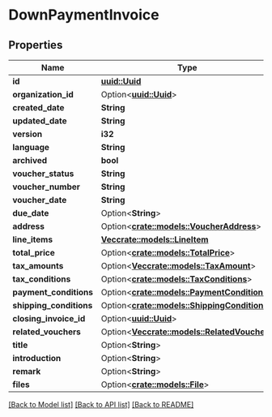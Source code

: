 # DownPaymentInvoice

## Properties

Name | Type | Description | Notes
------------ | ------------- | ------------- | -------------
**id** | [**uuid::Uuid**](uuid::Uuid.md) |  | 
**organization_id** | Option<[**uuid::Uuid**](uuid::Uuid.md)> |  | [optional]
**created_date** | **String** |  | 
**updated_date** | **String** |  | 
**version** | **i32** |  | 
**language** | **String** |  | 
**archived** | **bool** |  | 
**voucher_status** | **String** |  | 
**voucher_number** | **String** |  | 
**voucher_date** | **String** |  | 
**due_date** | Option<**String**> |  | [optional]
**address** | Option<[**crate::models::VoucherAddress**](VoucherAddress.md)> |  | [optional]
**line_items** | [**Vec<crate::models::LineItem>**](LineItem.md) |  | 
**total_price** | Option<[**crate::models::TotalPrice**](TotalPrice.md)> |  | [optional]
**tax_amounts** | Option<[**Vec<crate::models::TaxAmount>**](TaxAmount.md)> |  | [optional]
**tax_conditions** | Option<[**crate::models::TaxConditions**](TaxConditions.md)> |  | [optional]
**payment_conditions** | Option<[**crate::models::PaymentConditions**](PaymentConditions.md)> |  | [optional]
**shipping_conditions** | Option<[**crate::models::ShippingConditions**](ShippingConditions.md)> |  | [optional]
**closing_invoice_id** | Option<[**uuid::Uuid**](uuid::Uuid.md)> |  | [optional]
**related_vouchers** | Option<[**Vec<crate::models::RelatedVoucher>**](RelatedVoucher.md)> |  | [optional]
**title** | Option<**String**> |  | [optional]
**introduction** | Option<**String**> |  | [optional]
**remark** | Option<**String**> |  | [optional]
**files** | Option<[**crate::models::File**](File.md)> |  | [optional]

[[Back to Model list]](../README.md#documentation-for-models) [[Back to API list]](../README.md#documentation-for-api-endpoints) [[Back to README]](../README.md)


